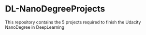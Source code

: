 # DL-NanoDegreeProjects
This repository contains the 5 projects required to finish the Udacity NanoDegree in DeepLearning
